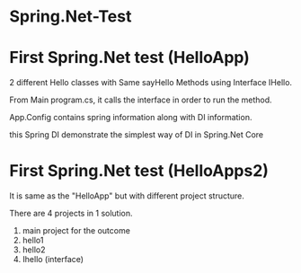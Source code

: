 # Spring.Net-Test

# First Spring.Net test (HelloApp)

2 different Hello classes with Same sayHello Methods using Interface IHello.

From Main program.cs, it calls the interface in order to run the method.

App.Config contains spring information along with DI information.

this Spring DI demonstrate the simplest way of DI in Spring.Net Core

# First Spring.Net test (HelloApps2)

It is same as the "HelloApp" but with different project structure.

There are 4 projects in 1 solution.

1. main project for the outcome
2. hello1
3. hello2
4. Ihello (interface)




